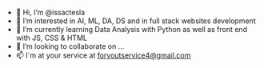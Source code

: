 - 👋 Hi, I’m @issactesla
- 👀 I’m interested in AI, ML, DA, DS and in full stack websites development
- 🌱 I’m currently learning Data Analysis with Python as well as front end with JS, CSS & HTML
- 💞️ I’m looking to collaborate on ...
- 📫 I´m at your service at foryoutservice4@gmail.com

<!---
issactesla/issactesla is a ✨ special ✨ repository because its `README.md` (this file) appears on your GitHub profile.
You can click the Preview link to take a look at your changes.
--->
